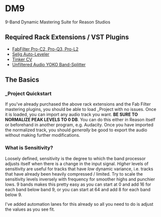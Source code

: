 # DM9
9-Band Dynamic Mastering Suite for Reason Studios

## Required Rack Extensions / VST Plugins
 - [FabFilter Pro-C2, Pro-Q3, Pro-L2](https://www.fabfilter.com/products#mixing-and-mastering)
 - [Selig Auto-Leveler](https://www.reasonstudios.com/shop/rack-extension/selig-leveler/)
 - [Tinker CV](https://www.reasonstudios.com/shop/rack-extension/tinker-cv-math-assistant/)
 - [Unfiltered Audio YOKO Band-Splitter](https://www.reasonstudios.com/shop/rack-extension/yoko-band-splitter/)

## The Basics

### _Project Quickstart

If you've already purchased the above rack extensions and the Fab Filter mastering plugins, you should be able to load _Project with no issues.
Once it is loaded, you can import any audio track you want. **BE SURE TO NORMALIZE PEAK LEVELS TO 0 DB**. You can do this either in Reason itself
or beforehand in another program, e.g. Audacity. Once you have imported the normalized track, you should *generally* be good to export the audio without making further
modifications.

### What is Sensitivity?

Loosely defined, sensitivity is the degree to which the band processor adjusts itself when there is a change in the input signal. *Higher* levels of sensitivity are useful 
for tracks that have *low* dynamic variance, i.e. tracks that have already been heavily compressed / limited. Try to scale the sensitivity levels inversely with frequency for
smoother highs and punchier lows. 9 bands makes this pretty easy as you can start at 0 and add 16 for each band below band 9, or you can start at 64 and add 8 for each band below 9.

I've added automation lanes for this already so all you need to do is adjust the values as you see fit.
